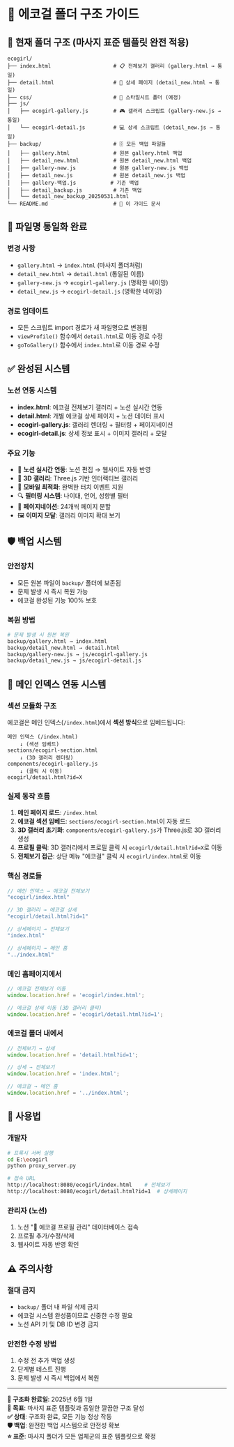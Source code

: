 # 🌟 에코걸 폴더 구조 가이드

## 📁 현재 폴더 구조 (마사지 표준 템플릿 완전 적용)

```
ecogirl/
├── index.html                    # 📋 전체보기 갤러리 (gallery.html → 통일)
├── detail.html                   # 📄 상세 페이지 (detail_new.html → 통일)  
├── css/                          # 🎨 스타일시트 폴더 (예정)
├── js/
│   ├── ecogirl-gallery.js        # 🎮 갤러리 스크립트 (gallery-new.js → 통일)
│   └── ecogirl-detail.js         # 💻 상세 스크립트 (detail_new.js → 통일)
├── backup/                       # 🗄️ 모든 백업 파일들
│   ├── gallery.html              # 원본 gallery.html 백업
│   ├── detail_new.html           # 원본 detail_new.html 백업
│   ├── gallery-new.js            # 원본 gallery-new.js 백업
│   ├── detail_new.js             # 원본 detail_new.js 백업
│   ├── gallery-백업.js           # 기존 백업
│   ├── detail_backup.js          # 기존 백업
│   └── detail_new_backup_20250531.html
└── README.md                     # 📖 이 가이드 문서
```

## 🎯 파일명 통일화 완료

### **변경 사항**
- `gallery.html` → `index.html` (마사지 폴더처럼)
- `detail_new.html` → `detail.html` (통일된 이름)
- `gallery-new.js` → `ecogirl-gallery.js` (명확한 네이밍)
- `detail_new.js` → `ecogirl-detail.js` (명확한 네이밍)

### **경로 업데이트**
- 모든 스크립트 import 경로가 새 파일명으로 변경됨
- `viewProfile()` 함수에서 `detail.html`로 이동 경로 수정
- `goToGallery()` 함수에서 `index.html`로 이동 경로 수정

## ✅ 완성된 시스템

### **노션 연동 시스템**
- **index.html**: 에코걸 전체보기 갤러리 + 노션 실시간 연동
- **detail.html**: 개별 에코걸 상세 페이지 + 노션 데이터 표시
- **ecogirl-gallery.js**: 갤러리 렌더링 + 필터링 + 페이지네이션
- **ecogirl-detail.js**: 상세 정보 표시 + 이미지 갤러리 + 모달

### **주요 기능**
- 🔄 **노션 실시간 연동**: 노션 편집 → 웹사이트 자동 반영
- 🎨 **3D 갤러리**: Three.js 기반 인터랙티브 갤러리
- 📱 **모바일 최적화**: 완벽한 터치 이벤트 지원
- 🔍 **필터링 시스템**: 나이대, 언어, 성향별 필터
- 📄 **페이지네이션**: 24개씩 페이지 분할
- 🖼️ **이미지 모달**: 갤러리 이미지 확대 보기

## 🛡️ 백업 시스템

### **안전장치**
- 모든 원본 파일이 `backup/` 폴더에 보존됨
- 문제 발생 시 즉시 복원 가능
- 에코걸 완성된 기능 100% 보호

### **복원 방법**
```bash
# 문제 발생 시 원본 복원
backup/gallery.html → index.html
backup/detail_new.html → detail.html
backup/gallery-new.js → js/ecogirl-gallery.js
backup/detail_new.js → js/ecogirl-detail.js
```

## 🔗 메인 인덱스 연동 시스템

### **섹션 모듈화 구조**
에코걸은 메인 인덱스(`/index.html`)에서 **섹션 방식**으로 임베드됩니다:

```
메인 인덱스 (/index.html)
    ↓ (섹션 임베드)
sections/ecogirl-section.html
    ↓ (3D 갤러리 렌더링)
components/ecogirl-gallery.js
    ↓ (클릭 시 이동)
ecogirl/detail.html?id=X
```

### **실제 동작 흐름**
1. **메인 페이지 로드**: `/index.html`
2. **에코걸 섹션 임베드**: `sections/ecogirl-section.html`이 자동 로드
3. **3D 갤러리 초기화**: `components/ecogirl-gallery.js`가 Three.js로 3D 갤러리 생성
4. **프로필 클릭**: 3D 갤러리에서 프로필 클릭 시 `ecogirl/detail.html?id=X`로 이동
5. **전체보기 접근**: 상단 메뉴 "에코걸" 클릭 시 `ecogirl/index.html`로 이동

### **핵심 경로들**
```javascript
// 메인 인덱스 → 에코걸 전체보기
"ecogirl/index.html"

// 3D 갤러리 → 에코걸 상세
"ecogirl/detail.html?id=1"

// 상세페이지 → 전체보기
"index.html" 

// 상세페이지 → 메인 홈
"../index.html"
```

### **메인 홈페이지에서**
```javascript
// 에코걸 전체보기 이동
window.location.href = 'ecogirl/index.html';

// 에코걸 상세 이동 (3D 갤러리 클릭)
window.location.href = 'ecogirl/detail.html?id=1';
```

### **에코걸 폴더 내에서**
```javascript
// 전체보기 → 상세
window.location.href = 'detail.html?id=1';

// 상세 → 전체보기
window.location.href = 'index.html';

// 에코걸 → 메인 홈
window.location.href = '../index.html';
```

## 🚀 사용법

### **개발자**
```bash
# 프록시 서버 실행
cd E:\ecogirl
python proxy_server.py

# 접속 URL
http://localhost:8080/ecogirl/index.html    # 전체보기
http://localhost:8080/ecogirl/detail.html?id=1  # 상세페이지
```

### **관리자 (노션)**
1. 노션 "🌟 에코걸 프로필 관리" 데이터베이스 접속
2. 프로필 추가/수정/삭제
3. 웹사이트 자동 반영 확인

## ⚠️ 주의사항

### **절대 금지**
- `backup/` 폴더 내 파일 삭제 금지
- 에코걸 시스템 완성품이므로 신중한 수정 필요
- 노션 API 키 및 DB ID 변경 금지

### **안전한 수정 방법**
1. 수정 전 추가 백업 생성
2. 단계별 테스트 진행
3. 문제 발생 시 즉시 백업에서 복원

---

**📅 구조화 완료일**: 2025년 6월 1일  
**🎯 목표**: 마사지 표준 템플릿과 동일한 깔끔한 구조 달성  
**✅ 상태**: 구조화 완료, 모든 기능 정상 작동  
**🛡️ 백업**: 완전한 백업 시스템으로 안전성 확보  
**⭐ 표준**: 마사지 폴더가 모든 업체군의 표준 템플릿으로 확정